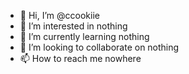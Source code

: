 - 👋 Hi, I’m @ccookiie
- 👀 I’m interested in nothing
- 🌱 I’m currently learning nothing
- 💞️ I’m looking to collaborate on nothing
- 📫 How to reach me nowhere

<!---
ccookiie/ccookiie is a ✨ special ✨ repository because its `README.md` (this file) appears on your GitHub profile.
You can click the Preview link to take a look at your changes.
--->

